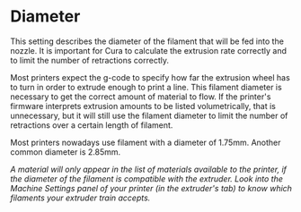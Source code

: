Diameter
====
This setting describes the diameter of the filament that will be fed into the nozzle. It is important for Cura to calculate the extrusion rate correctly and to limit the number of retractions correctly.

Most printers expect the g-code to specify how far the extrusion wheel has to turn in order to extrude enough to print a line. This filament diameter is necessary to get the correct amount of material to flow. If the printer's firmware interprets extrusion amounts to be listed volumetrically, that is unnecessary, but it will still use the filament diameter to limit the number of retractions over a certain length of filament.

Most printers nowadays use filament with a diameter of 1.75mm. Another common diameter is 2.85mm.

*A material will only appear in the list of materials available to the printer, if the diameter of the filament is compatible with the extruder. Look into the Machine Settings panel of your printer (in the extruder's tab) to know which filaments your extruder train accepts.*